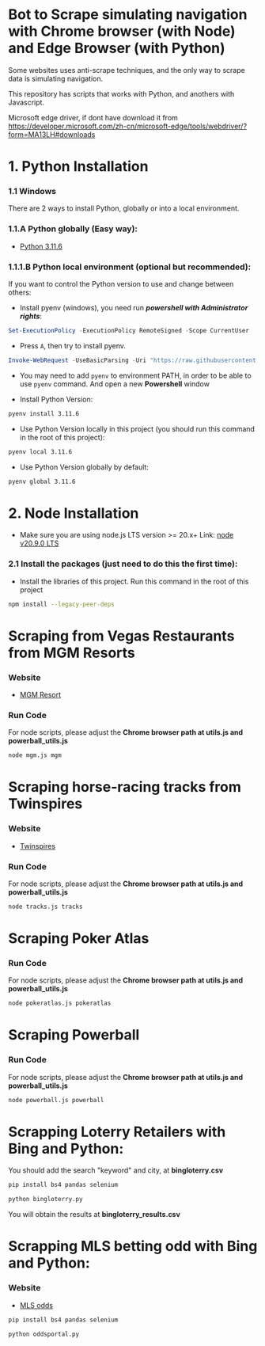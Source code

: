 # Bot to Scrape simulating navigation with Chrome browser (with Node) and Edge Browser (with Python)

Some websites uses anti-scrape techniques, and the only way to scrape data is simulating navigation.

This repository has scripts that works with Python, and anothers with Javascript.

Microsoft edge driver, if dont have download it from https://developer.microsoft.com/zh-cn/microsoft-edge/tools/webdriver/?form=MA13LH#downloads

# 1. Python Installation

### 1.1 Windows

There are 2 ways to install Python, globally or into a local environment.

### 1.1.A Python globally (Easy way):
- [Python 3.11.6](https://www.python.org/downloads/release/python-3116/)

### 1.1.1.B Python local environment (optional but recommended):

If you want to control the Python version to use and change between others:
- Install pyenv (windows), you need run ***powershell with Administrator rights***:

```powershell
Set-ExecutionPolicy -ExecutionPolicy RemoteSigned -Scope CurrentUser
```
 - Press `A`, then try to install pyenv.

```powershell
Invoke-WebRequest -UseBasicParsing -Uri "https://raw.githubusercontent.com/pyenv-win/pyenv-win/master/pyenv-win/install-pyenv-win.ps1" -OutFile "./install-pyenv-win.ps1"; &"./install-pyenv-win.ps1"
```

 - You may need to add `pyenv` to environment PATH, in order to be able to use `pyenv` command. And open a new **Powershell** window

 - Install Python Version:

```sh
pyenv install 3.11.6
```

- Use Python Version locally in this project (you should run this command in the root of this project):

```sh
pyenv local 3.11.6
```

- Use Python Version globally by default:

```sh
pyenv global 3.11.6
```

# 2. Node Installation

- Make sure you are using node.js LTS version >= 20.x+ Link: [node v20.9.0 LTS](https://nodejs.org/dist/v20.9.0/node-v20.9.0-x64.msi)

### 2.1 Install the packages (just need to do this the first time):

- Install the libraries of this project. Run this command in the root of this project

```bash
npm install --legacy-peer-deps
```

# Scraping from Vegas Restaurants from MGM Resorts

### Website
- [MGM Resort](https://www.mgmresorts.com/)

### Run Code

For node scripts, please adjust the **Chrome browser path at utils.js and powerball_utils.js**

```bash
node mgm.js mgm
```

# Scraping horse-racing tracks from Twinspires

### Website
- [Twinspires](https://www.twinspires.com/edge/racing/tracks/belmont-park/)

### Run Code

For node scripts, please adjust the **Chrome browser path at utils.js and powerball_utils.js**

```bash
node tracks.js tracks
```

<!-- # Scraping nerby restaurant from Bing Maps (in development) -->

# Scraping Poker Atlas

### Run Code

For node scripts, please adjust the **Chrome browser path at utils.js and powerball_utils.js**

```bash
node pokeratlas.js pokeratlas
```

# Scraping Powerball

### Run Code

For node scripts, please adjust the **Chrome browser path at utils.js and powerball_utils.js**

```bash
node powerball.js powerball
```

# Scrapping Loterry Retailers with Bing and Python:

You should add the search "keyword" and city, at **bingloterry.csv**

```bash
pip install bs4 pandas selenium
```

```bash
python bingloterry.py
```

You will obtain the results at **bingloterry_results.csv**

# Scrapping MLS betting odd with Bing and Python:

### Website
- [MLS odds](https://www.oddsportal.com/football/usa/mls/)


```bash
pip install bs4 pandas selenium
```

```bash
python oddsportal.py
```